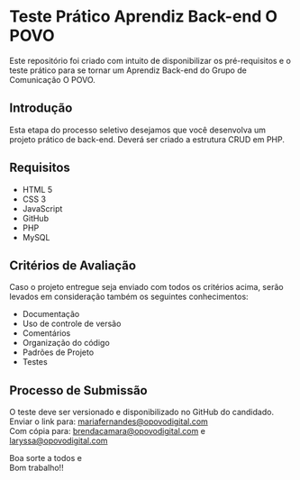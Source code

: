# Teste Prático Aprendiz Back-end O POVO
Este repositório foi criado com intuito de disponibilizar os pré-requisitos e o teste prático para se tornar um Aprendiz Back-end do Grupo de Comunicação O POVO.
 
## Introdução

Esta etapa do processo seletivo desejamos que você desenvolva um projeto prático de back-end. 
Deverá ser criado a estrutura CRUD em PHP.

## Requisitos

- HTML 5
- CSS 3
- JavaScript 
- GitHub
- PHP
- MySQL


## Critérios de Avaliação 

Caso o projeto entregue seja enviado com todos os critérios acima, 
serão levados em consideração também os seguintes conhecimentos:

- Documentação
- Uso de controle de versão
- Comentários
- Organização do código
- Padrões de Projeto
- Testes


## Processo de Submissão

O teste deve ser versionado e disponibilizado no GitHub do candidado.<br />
Enviar o link para: mariafernandes@opovodigital.com<br />
Com cópia para: brendacamara@opovodigital.com  e laryssa@opovodigital.com


Boa sorte a todos e<br />
Bom trabalho!!
